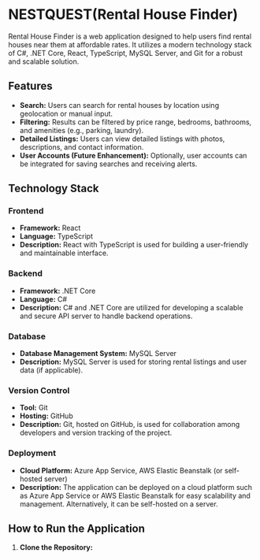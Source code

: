 # NESTQUEST(Rental House Finder)

Rental House Finder is a web application designed to help users find rental houses near them at affordable rates. It utilizes a modern technology stack of C#, .NET Core, React, TypeScript, MySQL Server, and Git for a robust and scalable solution.

## Features

- **Search:** Users can search for rental houses by location using geolocation or manual input.
- **Filtering:** Results can be filtered by price range, bedrooms, bathrooms, and amenities (e.g., parking, laundry).
- **Detailed Listings:** Users can view detailed listings with photos, descriptions, and contact information.
- **User Accounts (Future Enhancement):** Optionally, user accounts can be integrated for saving searches and receiving alerts.

## Technology Stack

### Frontend

- **Framework:** React
- **Language:** TypeScript
- **Description:** React with TypeScript is used for building a user-friendly and maintainable interface.

### Backend

- **Framework:** .NET Core
- **Language:** C#
- **Description:** C# and .NET Core are utilized for developing a scalable and secure API server to handle backend operations.

### Database

- **Database Management System:** MySQL Server
- **Description:** MySQL Server is used for storing rental listings and user data (if applicable).

### Version Control

- **Tool:** Git
- **Hosting:** GitHub
- **Description:** Git, hosted on GitHub, is used for collaboration among developers and version tracking of the project.

### Deployment

- **Cloud Platform:** Azure App Service, AWS Elastic Beanstalk (or self-hosted server)
- **Description:** The application can be deployed on a cloud platform such as Azure App Service or AWS Elastic Beanstalk for easy scalability and management. Alternatively, it can be self-hosted on a server.

## How to Run the Application

1. **Clone the Repository:**
